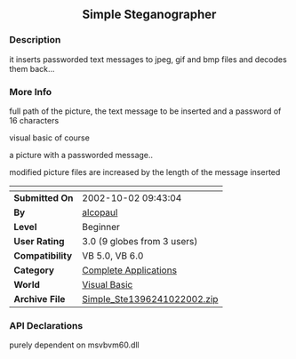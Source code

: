 ﻿<div align="center">

## Simple Steganographer


</div>

### Description

it inserts passworded text messages to jpeg, gif and bmp files and decodes them back...
 
### More Info
 
full path of the picture, the text message to be inserted and a password of 16 characters

visual basic of course

a picture with a passworded message..

modified picture files are increased by the length of the message inserted


<span>             |<span>
---                |---
**Submitted On**   |2002-10-02 09:43:04
**By**             |[alcopaul](https://github.com/Planet-Source-Code/PSCIndex/blob/master/ByAuthor/alcopaul.md)
**Level**          |Beginner
**User Rating**    |3.0 (9 globes from 3 users)
**Compatibility**  |VB 5\.0, VB 6\.0
**Category**       |[Complete Applications](https://github.com/Planet-Source-Code/PSCIndex/blob/master/ByCategory/complete-applications__1-27.md)
**World**          |[Visual Basic](https://github.com/Planet-Source-Code/PSCIndex/blob/master/ByWorld/visual-basic.md)
**Archive File**   |[Simple\_Ste1396241022002\.zip](https://github.com/Planet-Source-Code/alcopaul-simple-steganographer__1-39452/archive/master.zip)

### API Declarations

purely dependent on msvbvm60.dll





